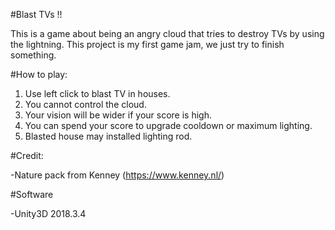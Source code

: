 #Blast TVs !!

This is a game about being an angry cloud that tries to destroy TVs by using the lightning. This project is my first game jam, we just try to finish something.

#How to play:

1. Use left click to blast TV in houses.
2. You cannot control the cloud.
3. Your vision will be wider if your score is high.
4. You can spend your score to upgrade cooldown or maximum lighting.
5. Blasted house may installed lighting rod.

#Credit:

-Nature pack from Kenney (https://www.kenney.nl/)

#Software

 -Unity3D 2018.3.4


